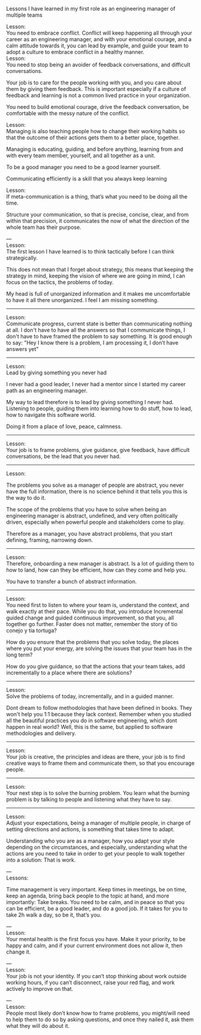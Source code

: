 Lessons I have learned in my first role as an engineering manager of multiple teams

Lesson:  
You need to embrace conflict. Conflict will keep happening all through your career as an engineering manager, and with your emotional courage, and a calm attitude towards it, you can lead by example, and guide your team to adopt a culture to embrace conflict in a healthy manner.  
Lesson:  
You need to stop being an avoider of feedback conversations, and difficult conversations. 

Your job is to care for the people working with you, and you care about them by giving them feedback. This is important especially if a culture of feedback and learning is not a common lived practice in your organization.

You need to build emotional courage, drive the feedback conversation, be comfortable with the messy nature of the conflict.


Lesson:  
Managing is also teaching people how to change their working habits so that the outcome of their actions gets them to a better place, together. 

Managing is educating, guiding, and before anything, learning from and with every team member, yourself, and all together as a unit.

To be a good manager you need to be a good learner yourself.

Communicating efficiently is a skill that you always keep learning

Lesson:  
If meta-communication is a thing, that’s what you need to be doing all the time.

Structure your communication, so that is precise, concise, clear, and from within that precision, it communicates the now of what the direction of the whole team has their purpose.


—  
Lesson:  
The first lesson I have learned is to think tactically before I can think strategically.

This does not mean that I forget about strategy, this means that keeping the strategy in mind, keeping the vision of where we are going in mind, I can focus on the tactics, the problems of today.

My head is full of unorganized information and it makes me uncomfortable to have it all there unorganized. I feel I am missing something.

---
Lesson:  
Communicate progress, current state is better than communicating nothing at all. I don't have to have all the answers so that I communicate things, I don't have to have framed the problem to say something. It is good enough to say: "Hey I know there is a problem, I am processing it, I don’t have answers yet"

---

Lesson:  
Lead by giving something you never had

I never had a good leader, I never had a mentor since I started my career path as an engineering manager.

My way to lead therefore is to lead by giving something I never had. Listening to people, guiding them into learning how to do stuff, how to lead, how to navigate this software world.

Doing it from a place of love, peace, calmness.

---
Lesson:  
Your job is to frame problems, give guidance, give feedback, have difficult conversations, be the lead that you never had.

---- 
Lesson:

The problems you solve as a manager of people are abstract, you never have the full information, there is no science behind it that tells you this is the way to do it.

The scope of the problems that you have to solve when being an engineering manager is abstract, undefined, and very often politically driven, especially when powerful people and stakeholders come to play.

Therefore as a manager, you have abstract problems, that you start defining, framing, narrowing down.


---
Lesson:  
Therefore, onboarding a new manager is abstract. Is a lot of guiding them to how to land, how can they be efficient, how can they come and help you.

You have to transfer a bunch of abstract information.

---
Lesson:  
You need first to listen to where your team is, understand the context, and walk exactly at their pace. While you do that, you introduce Incremental guided change and guided continuous improvement, so that you, all together go further. Faster does not matter, remember the story of tio conejo y tia tortuga?

How do you ensure that the problems that you solve today, the places where you put your energy, are solving the issues that your team has in the long term?

How do you give guidance, so that the actions that your team takes, add incrementally to a place where there are solutions?

----
Lesson:  
Solve the problems of today, incrementally, and in a guided manner.

Dont dream to follow methodologies that have been defined in books. They won't help you 1:1 because they lack context. Remember when you studied all the beautiful practices you do in software engineering, which dont happen in real world? Well, this is the same, but applied to software methodologies and delivery.

---
Lesson:  
Your job is creative, the principles and ideas are there, your job is to find creative ways to frame them and communicate them, so that you encourage people.

---
Lesson:  
Your next step is to solve the burning problem. You learn what the burning problem is by talking to people and listening what they have to say.

---
Lesson:  
Adjust your expectations, being a manager of multiple people, in charge of setting directions and actions, is something that takes time to adapt.


Understanding who you are as a manager, how you adapt your style depending on the circumstances, and especially, understanding what the actions are you need to take in order to get your people to walk together into a solution: That is work.

—  
Lessons:

Time management is very important. Keep times in meetings, be on time, keep an agenda, bring back people to the topic at hand, and more importantly: Take breaks. You need to be calm, and in peace so that you can be efficient, be a good leader, and do a good job. If it takes for you to take 2h walk a day, so be it, that’s you.

—  
Lesson:  
Your mental health is the first focus you have. Make it your priority, to be happy and calm, and if your current environment does not allow it, then change it.

—  
Lesson:  
Your job is not your identity. If you can’t stop thinking about work outside working hours, if you can’t disconnect, raise your red flag, and work actively to improve on that.

—  
Lesson:  
People most likely don’t know how to frame problems, you might/will need to help them to do so by asking questions, and once they nailed it, ask them what they will do about it.

